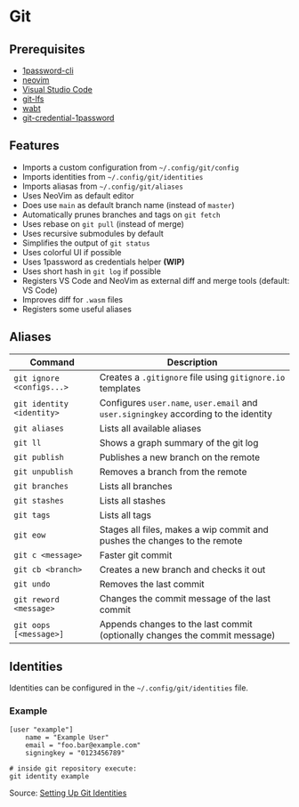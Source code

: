 # Git

## Prerequisites

- [1password-cli](https://1password.com/downloads/command-line)
- [neovim](https://neovim.io)
- [Visual Studio Code](https://code.visualstudio.com)
- [git-lfs](https://git-lfs.github.com)
- [wabt](https://github.com/WebAssembly/wabt)
- [git-credential-1password](https://github.com/develerik/git-credential-1password)

## Features

- Imports a custom configuration from `~/.config/git/config`
- Imports identities from `~/.config/git/identities`
- Imports aliasas from `~/.config/git/aliases`
- Uses NeoVim as default editor
- Does use `main` as default branch name (instead of `master`)
- Automatically prunes branches and tags on `git fetch`
- Uses rebase on `git pull` (instead of merge)
- Uses recursive submodules by default
- Simplifies the output of `git status`
- Uses colorful UI if possible
- Uses 1password as credentials helper **(WIP)**
- Uses short hash in `git log` if possible
- Registers VS Code and NeoVim as external diff and merge tools (default: VS Code)
- Improves diff for `.wasm` files
- Registers some useful aliases

## Aliases

| Command                   | Description                                                                          |
|---------------------------|--------------------------------------------------------------------------------------|
| `git ignore <configs...>` | Creates a `.gitignore` file using `gitignore.io` templates                           |
| `git identity <identity>` | Configures `user.name`, `user.email` and `user.signingkey` according to the identity |
| `git aliases`             | Lists all available aliases                                                          |
| `git ll`                  | Shows a graph summary of the git log                                                 |
| `git publish`             | Publishes a new branch on the remote                                                 |
| `git unpublish`           | Removes a branch from the remote                                                     |
| `git branches`            | Lists all branches                                                                   |
| `git stashes`             | Lists all stashes                                                                    |
| `git tags`                | Lists all tags                                                                       |
| `git eow`                 | Stages all files, makes a wip commit and pushes the changes to the remote            |
| `git c <message>`         | Faster git commit                                                                    |
| `git cb <branch>`         | Creates a new branch and checks it out                                               |
| `git undo`                | Removes the last commit                                                              |
| `git reword <message>`    | Changes the commit message of the last commit                                        |
| `git oops [<message>]`    | Appends changes to the last commit (optionally changes the commit message)           |

## Identities

Identities can be configured in the `~/.config/git/identities` file.

### Example

```plain
[user "example"]
	name = "Example User"
	email = "foo.bar@example.com"
	signingkey = "0123456789"
```

```shell
# inside git repository execute:
git identity example
```

Source: [Setting Up Git Identities](https://micah.soy/posts/setting-up-git-identities/)
